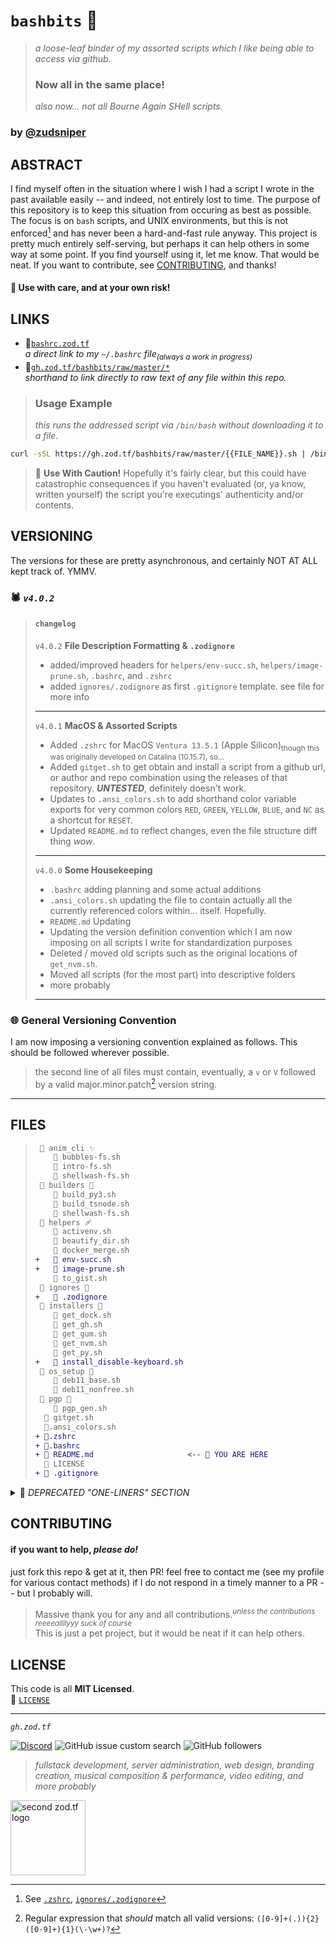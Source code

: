 # `bashbits` 🧰 
> _a loose-leaf binder of my assorted scripts which I like being able to access via github._
> ### Now all in the same place!
> _also now... not all Bourne Again SHell scripts._
> 
### by [@zudsniper](https://github.com/zudsniper)  


## ABSTRACT
I find myself often in the situation where I wish I had a script I wrote in the past available easily -- and indeed, not entirely lost to time. The purpose of this repository is to keep this situation from occuring as best as possible. The focus is on `bash` scripts, and UNIX environments, but this is not enforced[^2] and has never been a hard-and-fast rule anyway. 
This project is pretty much entirely self-serving, but perhaps it can help others in some way at some point. If you find yourself using it, let me know. That would be neat. If you want to contribute, see [CONTRIBUTING](#contributing), and thanks!  

#### 📌 **Use with care, and at your own risk!** 

## LINKS 
- 🔗[`bashrc.zod.tf`](https://bashrc.zod.tf/)  
_a direct link to my `~/.bashrc` file<sub>(always a work in progress)</sub>_
- 🔗[`gh.zod.tf/bashbits/raw/master/*`](https://gh.zod.tf/bashbits/raw/master/.bashrc)  
_shorthand to link directly to raw text of any file within this repo._  
> ### Usage Example
> _this runs the addressed script via `/bin/bash` without downloading it to a file._   
 ```sh
curl -sSL https://gh.zod.tf/bashbits/raw/master/{{FILE_NAME}}.sh | /bin/bash
```
> 🔶 **Use With Caution!** Hopefully it's fairly clear, but this could have catastrophic consequences if you haven't evaluated (or, ya know, written yourself) the script you're executings' authenticity and/or contents.   


## VERSIONING  
The versions for these are pretty asynchronous, and certainly NOT AT ALL kept track of. YMMV.  
### 🕷️ _`v4.0.2`_  

> #### `changelog`
> 
> `v4.0.2` **File Description Formatting & `.zodignore`**
> - added/improved headers for `helpers/env-succ.sh`, `helpers/image-prune.sh`, `.bashrc`, and `.zshrc`
> - added `ignores/.zodignore` as first `.gitignore` template. see file for more info
> 
> ---  
> `v4.0.1` **MacOS & Assorted Scripts**
> - Added `.zshrc` for MacOS `Ventura 13.5.1` (Apple Silicon)<sub>though this was originally developed on Catalina (10.15.7), so...</sub>
> - Added `gitget.sh` to get obtain and install a script from a github url, or author and repo combination using the releases of that repository. ***UNTESTED***, definitely doesn't work.
> - Updates to `.ansi_colors.sh` to add shorthand color variable exports for very common colors `RED`, `GREEN`, `YELLOW`, `BLUE`, and `NC` as a shortcut for `RESET`. 
> - Updated `README.md` to reflect changes, even the file structure diff thing _wow_.
> 
> ---
> `v4.0.0` **Some Housekeeping**
> - `.bashrc` adding planning and some actual additions
> - `.ansi_colors.sh` updating the file to contain actually all the currently referenced colors within... itself. Hopefully.
> - `README.md` Updating
> - Updating the version definition convention which I am now imposing on all scripts I write for standardization purposes
> - Deleted / moved old scripts such as the original locations of `get_nvm.sh`.
> - Moved all scripts (for the most part) into descriptive folders
> - more probably
> ---

 ### 🌐 General Versioning Convention 
I am now imposing a versioning convention explained as follows. This should be followed wherever possible.   
  
> the second line of all files must contain, eventually, a `v` or `V` followed by a valid major.minor.patch[^1] version string.  

--- 

## FILES

> ```diff
>  📁 anim_cli ✨  
>     📄 bubbles-fs.sh   
>     📄 intro-fs.sh  
>     📄 shellwash-fs.sh   
>  📁 builders 🔧  
>     📄 build_py3.sh   
>     📄 build_tsnode.sh  
>     📄 shellwash-fs.sh  
>  📁 helpers 🩹  
>     📄 activenv.sh   
>     📄 beautify_dir.sh  
>     📄 docker_merge.sh 
> +   📄 env-succ.sh
> +   📄 image-prune.sh    
>     📄 to_gist.sh 
>  📁 ignores 🚫
> +   📄 .zodignore 
>  📁 installers 💉  
>     📄 get_dock.sh   
>     📄 get_gh.sh  
>     📄 get_gum.sh   
>     📄 get_nvm.sh  
>     📄 get_py.sh
> +   📄 install_disable-keyboard.sh  
>  📁 os_setup 🧫  
>     📄 deb11_base.sh  
>     📄 deb11_nonfree.sh  
>  📁 pgp 🧫  
>     📄 pgp_gen.sh
>   🧲 gitget.sh
>   🎨.ansi_colors.sh
> + 🧫.zshrc  
> + 🧬.bashrc
> + 💭 README.md                     <-- 📍 YOU ARE HERE  
>   📄 LICENSE    
> + 💾 .gitignore
> ```

<details><summary>🦺 <i>DEPRECATED "ONE-LINERS" SECTION</i></summary>

## ONE-LINERS  
<sup>🟨⬛️<i> this section will be removed or refactored in the next minor version!</i> 🟨⬛️</sup>  

_Here are single-line, single-execution, daisychains of_ `bash` _to accomplish something or other._   

<br />  

Install `deb11_base.sh` on a clean install of debian 11.  
> ❗❗ **MUST BE RUN AS ROOT** ❗❗  
  
```sh
curl -sL https://raw.githubusercontent.com/zudsniper/bashbits/master/deb11_base.sh -o ~/build.sh; chmod ugo+X ~/build.sh; ./build.sh -r me -pw password -k "ssh-rsa xx"; source ~/.bashrc; settitle "$(hostname -f)";
```

</details>

## CONTRIBUTING  
<h4><b>if you want to help, <i>please do!</i></b></h4>  
just fork this repo & get at it, then PR!  
feel free to contact me (see my profile for various contact methods) if I do not respond in a timely manner to a PR -- but I probably will.   

> Massive thank you for any and all contributions.<sup><i>unless the contributions reeeeallllyyy suck of course</i></sup>  
This is just a pet project, but it would be neat if it can help others.    

## LICENSE
This code is all **MIT Licensed**.  
📄 [`LICENSE`](/LICENSE)  

<hr>

<i><code>gh.zod.tf</code></i> 

[![Discord](https://img.shields.io/discord/974855479975100487?label=tf2%20discord)](https://discord.zod.tf)  ![GitHub issue custom search](https://img.shields.io/github/issues-search?color=E771F0&label=issues&query=involves%3Azudsniper)  ![GitHub followers](https://img.shields.io/github/followers/zudsniper?style=social)  

> _fullstack development, server administration, web design, branding creation, musical composition & performance, video editing, and more probably_   

<a href="https://zod.tf/"><img src="https://github.com/zudsniper/bashbits/assets/16076573/1f6a7bc0-daa9-401b-be05-693bf6357845" alt="second zod.tf logo" width="120px" style="max-width: 100%;"></a>


[^1]: Regular expression that _should_ match all valid versions: `([0-9]+(.)){2}([0-9]+){1}(\-\w+)?`
[^2]: See [`.zshrc`](https://gh.zod.tf/bashbits/tree/master/.zshrc), [`ignores/.zodignore`](https://gh.zod.tf/bashbits/tree/master/ignores/.zodignore)
